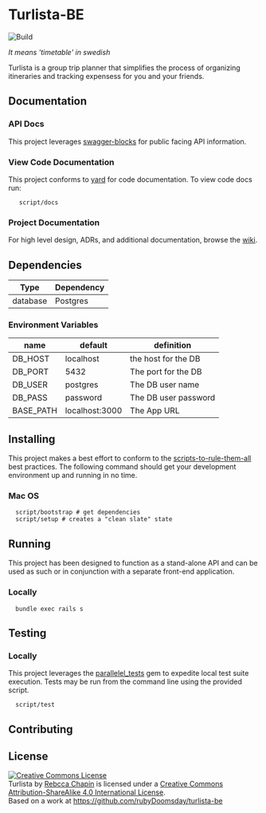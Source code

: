 # Turlista-BE

![Build](https://github.com/rubyDoomsday/turlista-be/workflows/Build/badge.svg?branch=master&event=status)

_It means 'timetable' in swedish_

Turlista is a group trip planner that simplifies the process of organizing itineraries and tracking
expensess for you and your friends.

## Documentation

### API Docs

This project leverages [swagger-blocks](https://github.com/fotinakis/swagger-blocks/) for public
facing API information.

### View Code Documentation

This project conforms to [yard](https://github.com/lsegal/yard) for code documentation. To view code
docs run:

```
   script/docs
```

### Project Documentation

For high level design, ADRs, and additional documentation, browse the [wiki](./wiki).

## Dependencies

| Type     | Dependency |
| -------- | ---------- |
| database | Postgres   |

### Environment Variables

| name      | default        | definition           |
| --------- | -------------- | -------------------- |
| DB_HOST   | localhost      | the host for the DB  |
| DB_PORT   | 5432           | The port for the DB  |
| DB_USER   | postgres       | The DB user name     |
| DB_PASS   | password       | The DB user password |
| BASE_PATH | localhost:3000 | The App URL          |

## Installing

This project makes a best effort to conform to the
[scripts-to-rule-them-all](https://github.com/github/scripts-to-rule-them-all) best practices.
The following command should get your development environment up and running in no time.

### Mac OS

```
  script/bootstrap # get dependencies
  script/setup # creates a "clean slate" state
```

## Running

This project has been designed to function as a stand-alone API and can be used as such or in
conjunction with a separate front-end application.

### Locally

```
  bundle exec rails s
```

## Testing

### Locally

This project leverages the [parallelel_tests](https://github.com/grosser/parallel_tests) gem to
expedite local test suite execution. Tests may be run from the command line using the provided
script.

```
  script/test
```

## Contributing

## License

<a rel="license" href="http://creativecommons.org/licenses/by-sa/4.0/"><img alt="Creative Commons
License" style="border-width:0" src="https://i.creativecommons.org/l/by-sa/4.0/88x31.png" /></a><br
/><span xmlns:dct="http://purl.org/dc/terms/" href="http://purl.org/dc/dcmitype/Text"
property="dct:title" rel="dct:type">Turlista</span> by <a xmlns:cc="http://creativecommons.org/ns#"
href="https://github.com/rubyDoomsday/turlista-be" property="cc:attributionName"
rel="cc:attributionURL">Rebcca Chapin</a> is licensed under a <a rel="license"
href="http://creativecommons.org/licenses/by-sa/4.0/">Creative Commons Attribution-ShareAlike 4.0
International License</a>.<br />Based on a work at <a xmlns:dct="http://purl.org/dc/terms/"
href="https://github.com/rubyDoomsday/turlista-be"
rel="dct:source">https://github.com/rubyDoomsday/turlista-be</a>
